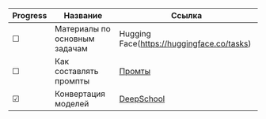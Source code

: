 

|Progress| Название | Ссылка |
|------| ------ | ------ |
|&#9744;|Материалы по основным задачам|Hugging Face(https://huggingface.co/tasks)|
|&#9744;|Как составлять промпты|[Промты](https://learnprompting.org/docs/basics/intro)|
|&#9745;|Конвертация моделей|[DeepSchool](https://deepschool-pro.notion.site/7162f5282be04f2fbd58337c7d0130f5)|
